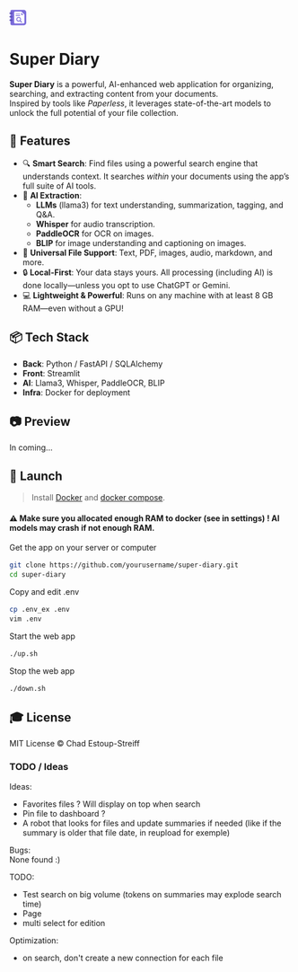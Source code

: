 <img src="front/assets/logo.png" alt="drawing" width="30"/>  

# Super Diary

**Super Diary** is a powerful, AI-enhanced web application for organizing, searching, and extracting content from your documents.  
Inspired by tools like *Paperless*, it leverages state-of-the-art models to unlock the full potential of your file collection.

## 🚀 Features

- 🔍 **Smart Search**: Find files using a powerful search engine that understands context. It searches *within* your documents using the app’s full suite of AI tools.
- 🧠 **AI Extraction**:
  - **LLMs** (llama3) for text understanding, summarization, tagging, and Q&A.
  - **Whisper** for audio transcription.
  - **PaddleOCR** for OCR on images.
  - **BLIP** for image understanding and captioning on images.
- 📂 **Universal File Support**: Text, PDF, images, audio, markdown, and more.
- 🔒 **Local-First**: Your data stays yours. All processing (including AI) is done locally—unless you opt to use ChatGPT or Gemini.
- 💻 **Lightweight & Powerful**: Runs on any machine with at least 8 GB RAM—even without a GPU!

## 📦 Tech Stack

- **Back**: Python / FastAPI / SQLAlchemy  
- **Front**: Streamlit  
- **AI**: Llama3, Whisper, PaddleOCR, BLIP  
- **Infra**: Docker for deployment  

## 📷 Preview  
In coming...

## 🚀 Launch

> Install [Docker](https://docs.docker.com/engine/install/) and [docker compose](https://docs.docker.com/compose/install/).  
#### ⚠️ Make sure you allocated enough RAM to docker (see in settings) ! AI models may crash if not enough RAM.  

Get the app on your server or computer
```bash
git clone https://github.com/yourusername/super-diary.git
cd super-diary
```

Copy and edit .env
```bash
cp .env_ex .env
vim .env
```

Start the web app
```bash
./up.sh
```

Stop the web app
```bash
./down.sh
```  

## 🎓 License

MIT License © Chad Estoup-Streiff


### TODO / Ideas
Ideas:
- Favorites files ? Will display on top when search
- Pin file to dashboard ?
- A robot that looks for files and update summaries if needed (like if the summary is older that file date, in reupload for exemple)

Bugs:  
None found :)

TODO: 
- Test search on big volume (tokens on summaries may explode search time)
- Page
- multi select for edition

Optimization:
- on search, don't create a new connection for each file